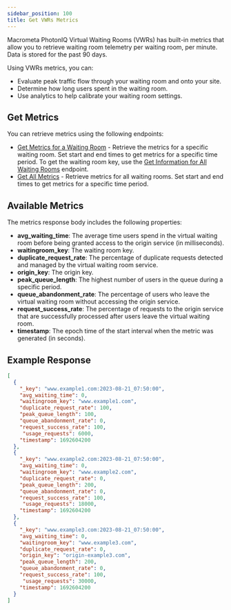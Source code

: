 ```yaml
---
sidebar_position: 100
title: Get VWRs Metrics
---
```


Macrometa PhotonIQ Virtual Waiting Rooms (VWRs) has built-in metrics that allow you to retrieve waiting room telemetry per waiting room, per minute. Data is stored for the past 90 days.

Using VWRs metrics, you can:

- Evaluate peak traffic flow through your waiting room and onto your site.
- Determine how long users spent in the waiting room.
- Use analytics to help calibrate your waiting room settings.

## Get Metrics

You can retrieve metrics using the following endpoints:

- [Get Metrics for a Waiting Room](https://www.macrometa.com/docs/apiVwrs#/operations/getMetrics) - Retrieve the metrics for a specific waiting room. Set start and end times to get metrics for a specific time period. To get the waiting room key, use the [Get Information for All Waiting Rooms](https://www.macrometa.com/docs/apiVwrs#/operations/getWaitingRoomUsingQueryParams) endpoint.
- [Get All Metrics](https://www.macrometa.com/docs/apiVwrs#/operations/filterMetricsByDate) - Retrieve metrics for all waiting rooms. Set start and end times to get metrics for a specific time period.

## Available Metrics

The metrics response body includes the following properties:

- **avg_waiting_time**: The average time users spend in the virtual waiting room before being granted access to the origin service (in milliseconds).
- **waitingroom_key**: The waiting room key.
- **duplicate_request_rate**: The percentage of duplicate requests detected and managed by the virtual waiting room service.
- **origin_key**: The origin key.
- **peak_queue_length**: The highest number of users in the queue during a specific period.
- **queue_abandonment_rate**: The percentage of users who leave the virtual waiting room without accessing the origin service.
- **request_success_rate**: The percentage of requests to the origin service that are successfully processed after users leave the virtual waiting room.
- **timestamp**: The epoch time of the start interval when the metric was generated (in seconds).

## Example Response

```json
[
  {
    "_key": "www.example1.com:2023-08-21_07:50:00",
    "avg_waiting_time": 0,
    "waitingroom_key": "www.example1.com",
    "duplicate_request_rate": 100,
    "peak_queue_length": 100,
    "queue_abandonment_rate": 0,
    "request_success_rate": 100,
     "usage_requests": 6000,
    "timestamp": 1692604200
  },
  {
    "_key": "www.example2.com:2023-08-21_07:50:00",
    "avg_waiting_time": 0,
    "waitingroom_key": "www.example2.com",
    "duplicate_request_rate": 0,
    "peak_queue_length": 200,
    "queue_abandonment_rate": 0,
    "request_success_rate": 100,
     "usage_requests": 18000,
    "timestamp": 1692604200
  },
  {
    "_key": "www.example3.com:2023-08-21_07:50:00",
    "avg_waiting_time": 0,
    "waitingroom_key": "www.example3.com",
    "duplicate_request_rate": 0,
    "origin_key": "origin-example3.com",
    "peak_queue_length": 200,
    "queue_abandonment_rate": 0,
    "request_success_rate": 100,
     "usage_requests": 30000,
    "timestamp": 1692604200
  }
]
```
